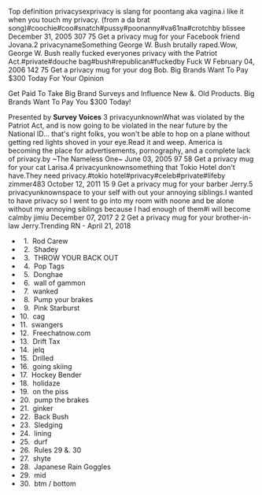 Top definition privacysexprivacy is slang for poontang aka vagina.i like it when you touch my privacy. (from a da brat song)#coochie#coo#snatch#pussy#poonanny#va61na#crotchby blissee December 31, 2005 307 75 Get a privacy mug for your Facebook friend Jovana.2 privacynameSomething George W. Bush brutally raped.Wow, George W. Bush really fucked everyones privacy with the Patriot Act.#private#douche bag#bush#republican#fuckedby Fuck W February 04, 2006 142 75 Get a privacy mug for your dog Bob. Big Brands Want To Pay $300 Today For Your Opinion

Get Paid To Take Big Brand Surveys and Influence New &. Old Products. Big Brands Want To Pay You $300 Today!

Presented by **Survey Voices** 3 privacyunknownWhat was violated by the Patriot Act, and is now going to be violated in the near future by the National ID... that's right folks, you won't be able to hop on a plane without getting red lights shoved in your eye.Read it and weep. America is becoming the place for advertisements, pornography, and a complete lack of privacy.by ~The Nameless One~ June 03, 2005 97 58 Get a privacy mug for your cat Larisa.4 privacyunknownsomething that Tokio Hotel don't have.They need privacy.#tokio hotel#privacy#celeb#private#lifeby zimmer483 October 12, 2011 15 9 Get a privacy mug for your barber Jerry.5 privacyunknownspace to your self with out your annoying siblings.I wanted to have privacy so I went to go into my room with noone and be alone without my annoying siblings because I had enough of them#i will become calmby jimiu December 07, 2017 2 2 Get a privacy mug for your brother-in-law Jerry.Trending RN - April 21, 2018

*     1.  Rod Carew
*     2.  Shadey
*     3.  THROW YOUR BACK OUT
*     4.  Pop Tags
*     5.  Donghae
*     6.  wall of gammon
*     7.  wanked
*     8.  Pump your brakes
*     9.  Pink Starburst
*   10.  cag
*   11.  swangers
*   12.  Freechatnow.com
*   13.  Drift Tax
*   14.  jelq
*   15.  Drilled
*   16.  going skiing
*   17.  Hockey Bender
*   18.  holidaze
*   19.  on the piss
*   20.  pump the brakes
*   21.  ginker
*   22.  Back Bush
*   23.  Sledging
*   24.  lining
*   25.  durf
*   26.  Rules 29 &. 30
*   27.  shyte
*   28.  Japanese Rain Goggles
*   29.  mid
*   30.  btm / bottom